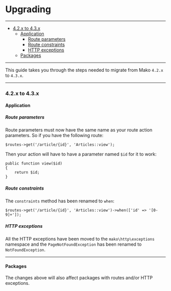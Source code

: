 # Upgrading

--------------------------------------------------------

* [4.2.x to 4.3.x](#4.2.x_to_4.3.x)
	- [Application](#application)
		- [Route parameters](#application:route_parameters)
		- [Route constraints](#application:route_constraints)
		- [HTTP exceptions](#application:http_exceptions)
	- [Packages](#packages)

--------------------------------------------------------

This guide takes you through the steps needed to migrate from Mako ```4.2.x``` to ```4.3.x```.

--------------------------------------------------------

<a id="4.2.x_to_4.3.x"></a>

### 4.2.x to 4.3.x

<a id="application"></a>

#### Application

<a id="application:route_parameters"></a>

##### Route parameters

Route parameters must now have the same name as your route action parameters. So if you have the following route:

	$routes->get('/article/{id}', 'Articles::view');

Then your action will have to have a parameter named ```$id``` for it to work:

	public function view($id)
	{
		return $id;
	}

<a id="application:route_constraints"></a>

##### Route constraints

The ```constraints``` method has been renamed to ```when```:

	$routes->get('/article/{id}', 'Articles::view')->when(['id' => '[0-9]+']);

<a id="application:http_exceptions"></a>

##### HTTP exceptions

All the HTTP exceptions have been moved to the ```mako\http\exceptions``` namespace and the ```PageNotFoundException``` has been renamed to ```NotFoundException```.

--------------------------------------------------------

<a id="application"></a>

#### Packages

The changes above will also affect packages with routes and/or HTTP exceptions.